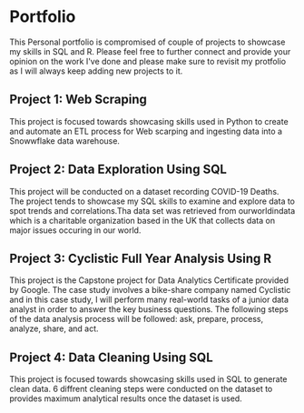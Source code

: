 # Portfolio
This Personal portfolio is compromised of couple of projects to showcase my skills in SQL and R. Please feel free to further connect and provide your opinion on the work I've done and please make sure to revisit my protfolio as I will always keep adding new projects to it. 

## Project 1:  Web Scraping
This project is focused towards showcasing skills used in Python to create and automate an ETL process for Web scarping and ingesting data into a Snowwflake data warehouse. 

## Project 2: Data Exploration Using SQL
This project will be conducted on a dataset recording COVID-19 Deaths. The project tends to showcase my SQL skills to examine and explore data to spot trends and correlations.Tha data set was retrieved from ourworldindata which is a charitable organization based in the UK that collects data on major issues occuring in our world.

## Project 3:  Cyclistic Full Year Analysis Using R
This project is the Capstone project for Data Analytics Certificate provided by Google. The case study involves a bike-share company named Cyclistic and in this case study, I will perform many real-world tasks of a junior data analyst in order to answer the key business questions. The following steps of the data analysis process will be followed: ask, prepare, process, analyze, share, and act.

## Project 4:  Data Cleaning Using SQL
This project is focused towards showcasing skills used in SQL to generate clean data. 6 diffrent cleaning steps were conducted on the dataset to provides maximum analytical results once the dataset is used. 

